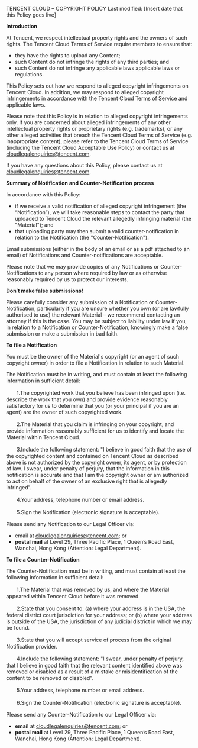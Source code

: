 TENCENT CLOUD – COPYRIGHT POLICY
Last modified: [Insert date that this Policy goes live]

**Introduction**

At Tencent, we respect intellectual property rights and the owners of such rights. The Tencent Cloud Terms of Service require members to ensure that:

- they have the rights to upload any Content; 
- such Content do not infringe the rights of any third parties; and
- such Content do not infringe any applicable laws applicable laws or regulations.

This Policy sets out how we respond to alleged copyright infringements on Tencent Cloud. In addition, we may respond to alleged copyright infringements in accordance with the Tencent Cloud Terms of Service and applicable laws.

Please note that this Policy is in relation to alleged copyright infringements only. If you are concerned about alleged infringements of any other intellectual property rights or proprietary rights (e.g. trademarks), or any other alleged activities that breach the Tencent Cloud Terms of Service (e.g. inappropriate content), please refer to the Tencent Cloud Terms of Service (including the Tencent Cloud Acceptable Use Policy) or contact us at cloudlegalenquiries@tencent.com. 

If you have any questions about this Policy, please contact us at cloudlegalenquiries@tencent.com. 

**Summary of Notification and Counter-Notification process**

In accordance with this Policy:

- if we receive a valid notification of alleged copyright infringement (the “Notification”), we will take reasonable steps to contact the party that uploaded to Tencent Cloud the relevant allegedly infringing material (the "Material"); and
- that uploading party may then submit a valid counter-notification in relation to the Notification (the "Counter-Notification"). 

Email submissions (either in the body of an email or as a pdf attached to an email) of Notifications and Counter-notifications are acceptable.  

Please note that we may provide copies of any Notifications or Counter-Notifications to any person where required by law or as otherwise reasonably required by us to protect our interests.

**Don’t make false submissions!**

Please carefully consider any submission of a Notification or Counter-Notification, particularly if you are unsure whether you own (or are lawfully authorised to use) the relevant Material – we recommend contacting an attorney if this is the case. You may be subject to liability under law if you, in relation to a Notification or Counter-Notification, knowingly make a false submission or  make a submission in bad faith.

**To file a Notification**

You must be the owner of the Material's copyright (or an agent of such copyright owner) in order to file a Notification in relation to such Material.

The Notification must be in writing, and must contain at least the following information in sufficient detail:

　　1.The copyrighted work that you believe has been infringed upon (i.e. describe the work that you own) and provide evidence reasonably satisfactory for us to determine that you (or your principal if you are an agent) are the owner of such copyrighted work.

　　2.The Material that you claim is infringing on your copyright, and provide information reasonably sufficient for us to identify and locate the Material within Tencent Cloud.

　　3.Include the following statement: "I believe in good faith that the use of the copyrighted content and contained on Tencent Cloud as described above is not authorized by the copyright owner, its agent, or by protection of law. I swear, under penalty of perjury, that the information in this notification is accurate and that I am the copyright owner or am authorized to act on behalf of the owner of an exclusive right that is allegedly infringed".

　　4.Your address, telephone number or email address.

　　5.Sign the Notification (electronic signature is acceptable).

Please send any Notification to our Legal Officer via: 

- email at cloudlegalenquiries@tencent.com; or 
- **postal mail** at Level 29, Three Pacific Place, 1 Queen’s Road East, Wanchai, Hong Kong (Attention: Legal Department).

**To file a Counter-Notification**

The Counter-Notification must be in writing, and must contain at least the following information in sufficient detail:

　　1.The Material that was removed by us, and where the Material appeared within Tencent Cloud before it was removed.

　　2.State that you consent to: (a) where your address is in the USA, the federal district court jurisdiction for your address; or (b) where your address is outside of the USA, the jurisdiction of any judicial district in which we may be found.

　　3.State that you will accept service of process from the original Notification provider.

　　4.Include the following statement: "I swear, under penalty of perjury, that I believe in good faith that the relevant content identified above was removed or disabled as a result of a mistake or misidentification of the content to be removed or disabled".

　　5.Your address, telephone number or email address.

　　6.Sign the Counter-Notification (electronic signature is acceptable).

Please send any Counter-Notification to our Legal Officer via:

- **email** at cloudlegalenquiries@tencent.com; or 
- **postal mail** at Level 29, Three Pacific Place, 1 Queen’s Road East, Wanchai, Hong Kong (Attention: Legal Department). 